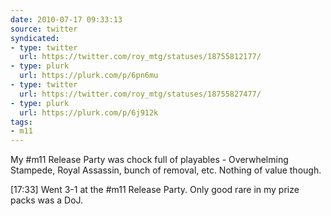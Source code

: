 ```yaml
---
date: 2010-07-17 09:33:13
source: twitter
syndicated:
- type: twitter
  url: https://twitter.com/roy_mtg/statuses/18755812177/
- type: plurk
  url: https://plurk.com/p/6pn6mu
- type: twitter
  url: https://twitter.com/roy_mtg/statuses/18755827477/
- type: plurk
  url: https://plurk.com/p/6j912k
tags:
- m11
---
```


My #m11 Release Party was chock full of playables - Overwhelming Stampede, Royal Assassin, bunch of removal, etc. Nothing of value though.

<time>[17:33]</time> Went 3-1 at the #m11 Release Party. Only good rare in my prize packs was a DoJ.